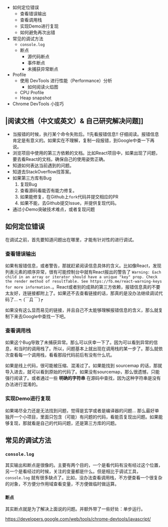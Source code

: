 - 如何定位错误
  - 查看错误输出
  - 查看调用栈
  - 实现Demo进行复现
  - 如何避免再次出错
- 常见的调试方法
  - `console.log`
  - 断点
    - 源代码断点
    - 事件断点
    - 未捕获异常断点
- Profile
  - 使用 DevTools 进行性能（Performance）分析
     - 如何阅读火焰图
  - CPU Profile
  - Heap snapshot
- Chrome DevTools 小技巧

## |阅读文档（中文或英文）& 自己研究解决问题]]

- 当报错的时候，执行某个命令失败后。!!先看报错信息!! 仔细阅读。报错信息肯定是有意义的。如果实在不理解，复制一段报错，到Google中查一下再说。
- 浏览项目中使用的第三方依赖的文档。比如React项目中，如果出现了问题，要去看React的文档，确保自己的使用姿势正确。
- 知道如何表达当前遇到的问题。
- 知道去StackOverflow找答案。
- 如果第三方库有Bug
  1. 复现Bug
  2. 查看源码看能否有能力修复。
  3. 如果能修复，在Github上`fork`代码并提交相应的PR
  4. 如果不能，去Github提交Issue，并提供复现代码。
- 通过小Demo突破技术难点，或者复现问题

## 如何定位错误

在调试之前，首先要知道问题出在哪里，才能有针对性的进行调试。

### 查看错误输出

如果有报错信息，或者警告，那就赶紧阅读信息具体的含义。比如像React，发现列表元素的顺序异常，很有可能控制台中就有React报出的警告了 `Warning: Each child in an array or iterator should have a unique "key" prop. Check the render method of resultTable. See https://fb.me/react-warning-keys for more information.`。React或者别的成熟的第三方依赖，报错信息真的不要太友好，连链接都附上了。如果还不去查看链接的话，那真的是没办法继续调试代码了... ┑(￣Д ￣)┍

如果没有这么显而易见的链接，并且自己不太能够理解报错信息的含义，那么就复制下来去Google中查找一下吧。

### 查看调用栈

如果这个Bug导致了未捕获异常。那么可以庆幸一下了。因为可以看到异常的信息，和当时的调用栈了。所以，问题基本上就出现在调用栈的某一步了。那么就依次查看每一个调用栈，看看那段代码前后有没有什么坑。

如果是线上代码，很可能被压缩、混淆过了。如果能找到 sourcemap 的话，那就导入进去，就可以看到原始的代码了。如果没有sourcemap，那么很遗憾，只能强行阅读了。或者通过一些 **明确的字符串** 在源码中查找，因为这种字符串是没有办法进行混淆的。

### 实现Demo进行复现

如果竭尽全力还是无法找到问题，觉得是玄学或者是编译器的问题... 那么最好单独开一个小项目，里面只包含（可能）有问题的代码，看能否复现出问题。如果能够复现，那就看是自己的代码问题，还是第三方库的问题。

## 常见的调试方法

### `console.log`

其实输出和断点是很像的。主要有两个目的，一个是看代码有没有经过这个位置，另一个是看经过的时候，关注的变量都是什么。但是相比于调试工具，`console.log` 就有很多缺点了。比如，没办法查看调用栈，不方便查看一个很复杂的对象，不方便分作用域查看变量，不方便做临时做运算。

### `断点`

其实断点就是为了解决上面说的问题。并额外带了一些好处：单步运行。

https://developers.google.com/web/tools/chrome-devtools/javascript/
